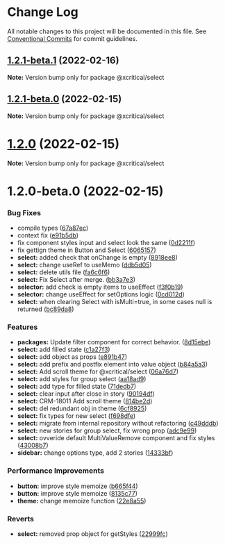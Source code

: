# Change Log

All notable changes to this project will be documented in this file.
See [Conventional Commits](https://conventionalcommits.org) for commit guidelines.

## [1.2.1-beta.1](https://github.com/xcritical-software/xc-front-kit/compare/@xcritical/select@1.2.1-beta.0...@xcritical/select@1.2.1-beta.1) (2022-02-16)

**Note:** Version bump only for package @xcritical/select





## [1.2.1-beta.0](https://github.com/xcritical-software/xc-front-kit/compare/@xcritical/select@1.2.0...@xcritical/select@1.2.1-beta.0) (2022-02-15)

**Note:** Version bump only for package @xcritical/select





# [1.2.0](https://github.com/xcritical-software/xc-front-kit/compare/@xcritical/select@1.2.0-beta.0...@xcritical/select@1.2.0) (2022-02-15)

**Note:** Version bump only for package @xcritical/select





# 1.2.0-beta.0 (2022-02-15)


### Bug Fixes

* compile types ([67a87ec](https://github.com/xcritical-software/xc-front-kit/commit/67a87ecdec159e9f613a0836ee4189c508ef7f7e))
* context fix ([e91b5db](https://github.com/xcritical-software/xc-front-kit/commit/e91b5db518430d99fe96f8486aa30c8de7bd79a9))
* fix component styles input and select look the same ([0d2211f](https://github.com/xcritical-software/xc-front-kit/commit/0d2211f7857361263e0484fcf98566f046413aca))
* fix gettign theme in Button and Select ([6065157](https://github.com/xcritical-software/xc-front-kit/commit/606515752b663f06318d94f3a5976a95e0341637))
* **select:** added check that onChange is empty ([8918ee8](https://github.com/xcritical-software/xc-front-kit/commit/8918ee8db482c572c911566e3e1b669db7be62f8))
* **select:** change useRef to useMemo ([ddb5d05](https://github.com/xcritical-software/xc-front-kit/commit/ddb5d05caae6bd8a5c654a21bee97fa258ac0aa2))
* **select:** delete utils file ([fa6c6f6](https://github.com/xcritical-software/xc-front-kit/commit/fa6c6f6202323e738d41bb60db7c903702cf1ed0))
* **select:** Fix Select after merge. ([bb3a7e3](https://github.com/xcritical-software/xc-front-kit/commit/bb3a7e320a2035ae2e8282ed649513c87b877257))
* **selector:** add check is empty items to useEffect ([f3f0b19](https://github.com/xcritical-software/xc-front-kit/commit/f3f0b1932224d44705ee26b46baf42043796471c))
* **selector:** change useEffect for setOptions logic ([0cd012d](https://github.com/xcritical-software/xc-front-kit/commit/0cd012ddb31a293a59b68c462c60c756c5765eb4))
* **select:** when clearing Select with isMulti=true, in some cases null is returned ([bc89da8](https://github.com/xcritical-software/xc-front-kit/commit/bc89da8bae42478ab1594eaa3874fb2dbc7ba68f))


### Features

* **packages:** Update filter component for correct behavior. ([8d15ebe](https://github.com/xcritical-software/xc-front-kit/commit/8d15ebe769b0f610a986eeba6e8bf91a237d0ea5))
* **select:** add filled state ([c1a27f3](https://github.com/xcritical-software/xc-front-kit/commit/c1a27f390981064da36eecd888315c26365cbe4e))
* **select:** add object as props ([e891b47](https://github.com/xcritical-software/xc-front-kit/commit/e891b4799c634a3bfd057e6ff5bacba0138ad298))
* **select:** add prefix and postfix element into value object ([b84a5a3](https://github.com/xcritical-software/xc-front-kit/commit/b84a5a36f2f9dec69465e044323485a94b8a1484))
* **select:** Add scroll theme for @xcritical/select ([06a76d7](https://github.com/xcritical-software/xc-front-kit/commit/06a76d761c349792c8e07c3e6c36ed8f92007382))
* **select:** add styles for group select ([aa18ad9](https://github.com/xcritical-software/xc-front-kit/commit/aa18ad97bcf12fefd5b3d53f8f2d7ce7a8af4dc1))
* **select:** add type for filled state ([71dedb7](https://github.com/xcritical-software/xc-front-kit/commit/71dedb7beae45b587a73f141736ebfd19cfc7d35))
* **select:** clear input after close in story ([90194df](https://github.com/xcritical-software/xc-front-kit/commit/90194dfd0b1e3280518a8caac4b56baf049abea1))
* **select:** CRM-18011 Add scroll theme ([814be2d](https://github.com/xcritical-software/xc-front-kit/commit/814be2d595fc0003017d353a7ee67de644e05c0e))
* **select:** del redundant obj in theme ([6cf8925](https://github.com/xcritical-software/xc-front-kit/commit/6cf892516a365132c9b773e7602cb43b50e03d29))
* **select:** fix types for new select ([f698dfe](https://github.com/xcritical-software/xc-front-kit/commit/f698dfeeda4cb08eb6e2f297d41cbcf70585de20))
* **select:** migrate from internal repository without refactoring ([c49dddb](https://github.com/xcritical-software/xc-front-kit/commit/c49dddb5dd8a2674f5f221818fd12a077845163e))
* **select:** new stories for group select, fix wrong prop ([adc9e99](https://github.com/xcritical-software/xc-front-kit/commit/adc9e999a779a4a03dff672775056230679ea120))
* **select:** ovveride default MultiValueRemove component and fix styles ([43008b7](https://github.com/xcritical-software/xc-front-kit/commit/43008b7756cf6066f9e6c756036df8efae07c479))
* **sidebar:** change options type, add 2 stories ([14333bf](https://github.com/xcritical-software/xc-front-kit/commit/14333bf7f4d3f13c7a8d042319ac6ed2dbf3dd13))


### Performance Improvements

* **button:** improve style memoize ([b665f44](https://github.com/xcritical-software/xc-front-kit/commit/b665f447082a1a8f4ff2b8ba1f197028e96e51ce))
* **button:** improve style memoize ([8135c77](https://github.com/xcritical-software/xc-front-kit/commit/8135c77a7399dee6fde7e0142177f6f03d1b9319))
* **theme:** change memoize function ([22e8a55](https://github.com/xcritical-software/xc-front-kit/commit/22e8a55d481d04cd9510ab3b5bea3e10f36afcea))


### Reverts

* **select:** removed prop object for getStyles ([22999fc](https://github.com/xcritical-software/xc-front-kit/commit/22999fc463adefd713d1a4b3bd213a6a05b2b7e1))
